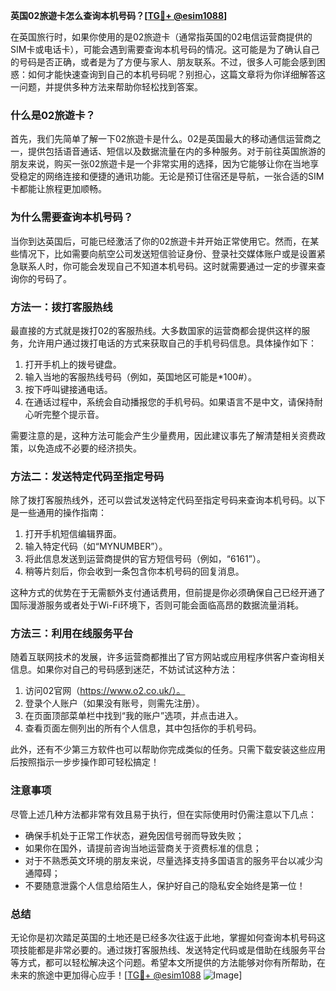 **英国02旅遊卡怎么查询本机号码？[[TG💪+ @esim1088](https://t.me/s/esim1088)]**

在英国旅行时，如果你使用的是02旅遊卡（通常指英国的02电信运营商提供的SIM卡或电话卡），可能会遇到需要查询本机号码的情况。这可能是为了确认自己的号码是否正确，或者是为了方便与家人、朋友联系。不过，很多人可能会感到困惑：如何才能快速查询到自己的本机号码呢？别担心，这篇文章将为你详细解答这一问题，并提供多种方法来帮助你轻松找到答案。

### 什么是02旅遊卡？

首先，我们先简单了解一下02旅遊卡是什么。02是英国最大的移动通信运营商之一，提供包括语音通话、短信以及数据流量在内的多种服务。对于前往英国旅游的朋友来说，购买一张02旅遊卡是一个非常实用的选择，因为它能够让你在当地享受稳定的网络连接和便捷的通讯功能。无论是预订住宿还是导航，一张合适的SIM卡都能让旅程更加顺畅。

### 为什么需要查询本机号码？

当你到达英国后，可能已经激活了你的02旅遊卡并开始正常使用它。然而，在某些情况下，比如需要向航空公司发送短信验证身份、登录社交媒体账户或是设置紧急联系人时，你可能会发现自己不知道本机号码。这时就需要通过一定的步骤来查询你的号码了。

### 方法一：拨打客服热线

最直接的方式就是拨打02的客服热线。大多数国家的运营商都会提供这样的服务，允许用户通过拨打电话的方式来获取自己的手机号码信息。具体操作如下：

1. 打开手机上的拨号键盘。
2. 输入当地的客服热线号码（例如，英国地区可能是*100#）。
3. 按下呼叫键接通电话。
4. 在通话过程中，系统会自动播报您的手机号码。如果语言不是中文，请保持耐心听完整个提示音。

需要注意的是，这种方法可能会产生少量费用，因此建议事先了解清楚相关资费政策，以免造成不必要的经济损失。

### 方法二：发送特定代码至指定号码

除了拨打客服热线外，还可以尝试发送特定代码至指定号码来查询本机号码。以下是一些通用的操作指南：

1. 打开手机短信编辑界面。
2. 输入特定代码（如“MYNUMBER”）。
3. 将此信息发送到运营商提供的官方短信号码（例如，“6161”）。
4. 稍等片刻后，你会收到一条包含你本机号码的回复消息。

这种方式的优势在于无需额外支付通话费用，但前提是你必须确保自己已经开通了国际漫游服务或者处于Wi-Fi环境下，否则可能会面临高昂的数据流量消耗。

### 方法三：利用在线服务平台

随着互联网技术的发展，许多运营商都推出了官方网站或应用程序供客户查询相关信息。如果你对自己的号码感到迷茫，不妨试试这种方法：

1. 访问02官网（https://www.o2.co.uk/）。
2. 登录个人账户（如果没有账号，则需先注册）。
3. 在页面顶部菜单栏中找到“我的账户”选项，并点击进入。
4. 查看页面左侧列出的所有个人信息，其中包括你的手机号码。

此外，还有不少第三方软件也可以帮助你完成类似的任务。只需下载安装这些应用后按照指示一步步操作即可轻松搞定！

### 注意事项

尽管上述几种方法都非常有效且易于执行，但在实际使用时仍需注意以下几点：

- 确保手机处于正常工作状态，避免因信号弱而导致失败；
- 如果你在国外，请提前咨询当地运营商关于资费标准的信息；
- 对于不熟悉英文环境的朋友来说，尽量选择支持多国语言的服务平台以减少沟通障碍；
- 不要随意泄露个人信息给陌生人，保护好自己的隐私安全始终是第一位！

### 总结

无论你是初次踏足英国的土地还是已经多次往返于此地，掌握如何查询本机号码这项技能都是非常必要的。通过拨打客服热线、发送特定代码或是借助在线服务平台等方式，都可以轻松解决这个问题。希望本文所提供的方法能够对你有所帮助，在未来的旅途中更加得心应手！[[TG💪+ @esim1088](https://t.me/s/esim1088) ![Image](https://i.postimg.cc/4NQfJmqS/Snipaste-2025-05-13-00-14-12.png)]